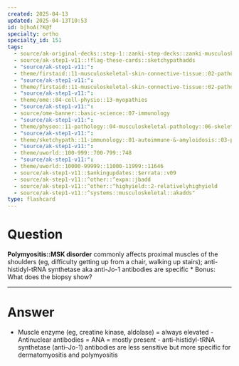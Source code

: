 ```yaml
---
created: 2025-04-13
updated: 2025-04-13T10:53
id: b|hoA(?K@f
specialty: ortho
specialty_id: 151
tags:
  - source/ak-original-decks::step-1::zanki-step-decks::zanki-musculoskeletal::musculoskeletal-pathology
  - source/ak-step1-v11::!flag-these-cards::sketchypathadds
  - "source/ak-step1-v11:": 
  - theme/firstaid::11-musculoskeletal-skin-connective-tissue::02-pathology::28-polymyositis/dermatomyositis
  - "source/ak-step1-v11:": 
  - theme/firstaid::11-musculoskeletal-skin-connective-tissue::02-pathology::28-polymyositis/dermatomyositis::polymyositis
  - "source/ak-step1-v11:": 
  - theme/ome::04-cell-physio::13-myopathies
  - "source/ak-step1-v11:": 
  - source/ome-banner::basic-science::07-immunology
  - "source/ak-step1-v11:": 
  - theme/physeo::11-pathology::04-musculoskeletal-pathology::06-skeletal-muscle-disorders
  - "source/ak-step1-v11:": 
  - theme/sketchypath::11-immunology::01-autoimmune-&-amyloidosis::03-polymyositis-&-dermatomyositis
  - "source/ak-step1-v11:": 
  - theme/uworld::100-999::700-799::748
  - "source/ak-step1-v11:": 
  - theme/uworld::10000-99999::11000-11999::11646
  - source/ak-step1-v11::$ankingupdates::$errata::v09
  - source/ak-step1-v11::^other::^expn::jbadd
  - source/ak-step1-v11::^other::^highyield::2-relativelyhighyield
  - source/ak-step1-v11::^systems::musculoskeletal::akadds"
type: flashcard
---
```


# Question
**Polymyositis::MSK disorder** commonly affects proximal muscles of the shoulders (eg, difficulty getting up from a chair, walking up stairs); anti-histidyl-tRNA synthetase aka anti-Jo-1 antibodies are specific  * Bonus: What does the biopsy show?

---

# Answer
- Muscle enzyme (eg, creatine kinase, aldolase) = always elevated - Antinuclear antibodies = ANA = mostly present - anti–histidyl-tRNA synthetase (anti–Jo-1) antibodies are less sensitive but more specific for dermatomyositis and polymyositis